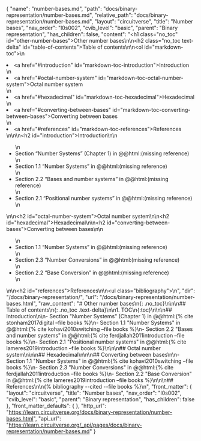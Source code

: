 {
  "name": "number-bases.md",
  "path": "docs/binary-representation/number-bases.md",
  "relative_path": "docs/binary-representation/number-bases.md",
  "layout": "circuitverse",
  "title": "Number bases",
  "nav_order": "l0s002",
  "cvib_level": "basic",
  "parent": "Binary representation",
  "has_children": false,
  "content": "<h1 class=\"no_toc\" id=\"other-number-bases\">Other number bases</h1>\n\n<h2 class=\"no_toc text-delta\" id=\"table-of-contents\">Table of contents</h2>\n\n<ol id=\"markdown-toc\">\n  <li><a href=\"#introduction\" id=\"markdown-toc-introduction\">Introduction</a></li>\n  <li><a href=\"#octal-number-system\" id=\"markdown-toc-octal-number-system\">Octal number system</a></li>\n  <li><a href=\"#hexadecimal\" id=\"markdown-toc-hexadecimal\">Hexadecimal</a></li>\n  <li><a href=\"#converting-between-bases\" id=\"markdown-toc-converting-between-bases\">Converting between bases</a></li>\n  <li><a href=\"#references\" id=\"markdown-toc-references\">References</a></li>\n</ol>\n\n<h2 id=\"introduction\">Introduction</h2>\n\n<ul>\n  <li>Section “Number Systems” (Chapter 1) in @@html:(missing reference)</li>\n  <li>Section 1.1 “Number Systems” in @@html:(missing reference)</li>\n  <li>Section 2.2 “Bases and number systems” in @@html:(missing reference)</li>\n  <li>Section 2.1 “Positional number systems” in @@html:(missing reference)</li>\n</ul>\n\n<h2 id=\"octal-number-system\">Octal number system</h2>\n\n<h2 id=\"hexadecimal\">Hexadecimal</h2>\n\n<h2 id=\"converting-between-bases\">Converting between bases</h2>\n\n<ul>\n  <li>Section 1.1 “Number Systems” in @@html:(missing reference)</li>\n  <li>Section 2.3 “Number Conversions” in @@html:(missing reference)</li>\n  <li>Section 2.2 “Base Conversion” in @@html:(missing reference)</li>\n</ul>\n\n<h2 id=\"references\">References</h2>\n\n<ul class=\"bibliography\"></ul>\n",
  "dir": "/docs/binary-representation/",
  "url": "/docs/binary-representation/number-bases.html",
  "raw_content": "# Other number bases\n{: .no_toc}\n\n\n## Table of contents\n{: .no_toc .text-delta}\n\n1. TOC\n{:toc}\n\n\n## Introduction\n\n-   Section \"Number Systems\" (Chapter 1) in @@html:{% cite stonham2017digital &#x2013;file books %}\n-   Section 1.1 \"Number Systems\" in @@html:{% cite kohavi2010switching &#x2013;file books %}\n-   Section 2.2 \"Bases and number systems\" in @@html:{% cite ferdjallah2011introduction &#x2013;file books %}\n-   Section 2.1 \"Positional number systems\" in @@html:{% cite lameres2019introduction &#x2013;file books %}\n\n\n## Octal number system\n\n\n## Hexadecimal\n\n\n## Converting between bases\n\n-   Section 1.1 \"Number Systems\" in @@html:{% cite kohavi2010switching &#x2013;file books %}\n-   Section 2.3 \"Number Conversions\" in @@html:{% cite ferdjallah2011introduction &#x2013;file books %}\n-   Section 2.2 \"Base Conversion\" in @@html:{% cite lameres2019introduction &#x2013;file books %}\n\n\n## References\n\n{% bibliography --cited --file books %}\n",
  "front_matter": {
    "layout": "circuitverse",
    "title": "Number bases",
    "nav_order": "l0s002",
    "cvib_level": "basic",
    "parent": "Binary representation",
    "has_children": false
  },
  "front_matter_defaults": {
  },
  "http_url": "https://learn.circuitverse.org/docs/binary-representation/number-bases.html",
  "api_url": "https://learn.circuitverse.org/_api/pages/docs/binary-representation/number-bases.md"
}